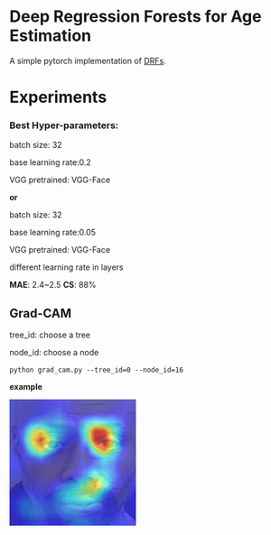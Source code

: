 # Deep Regression Forests for Age Estimation

A simple pytorch implementation of [DRFs](https://arxiv.org/pdf/1712.07195).

# Experiments

### Best Hyper-parameters:

batch size: 32

base learning rate:0.2

VGG pretrained: VGG-Face

**or**

batch size: 32

base learning rate:0.05

VGG pretrained: VGG-Face

different learning rate in layers



**MAE**: 2.4~2.5 **CS**: 88%



## Grad-CAM

tree_id: choose a tree 

node_id: choose a node

```
python grad_cam.py --tree_id=0 --node_id=16
```



**example**





![cam](pic/cam.jpg)